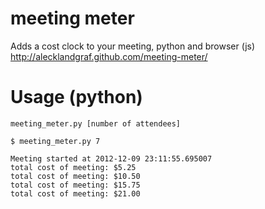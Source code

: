 meeting meter
========

Adds a cost clock to your meeting, python and browser (js)
http://alecklandgraf.github.com/meeting-meter/

Usage (python)
=====

`meeting_meter.py [number of attendees]`

```
$ meeting_meter.py 7

Meeting started at 2012-12-09 23:11:55.695007
total cost of meeting: $5.25
total cost of meeting: $10.50
total cost of meeting: $15.75
total cost of meeting: $21.00
```